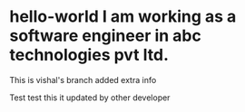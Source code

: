 # hello-world I am working as a software engineer in abc technologies pvt ltd.
This is vishal's branch
added extra info

Test test
this it updated by other developer
